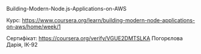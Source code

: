 Building-Modern-Node.js-Applications-on-AWS


Курс: https://www.coursera.org/learn/building-modern-node-applications-on-aws/home/week/1 


Сертифікат: https://coursera.org/verify/VGUE2DMTSLKA Погорєлова Дарія, ІК-92
